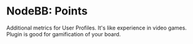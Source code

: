 # NodeBB: Points

Additional metrics for User Profiles. It's like experience in video games. Plugin is good for gamification of your board.
